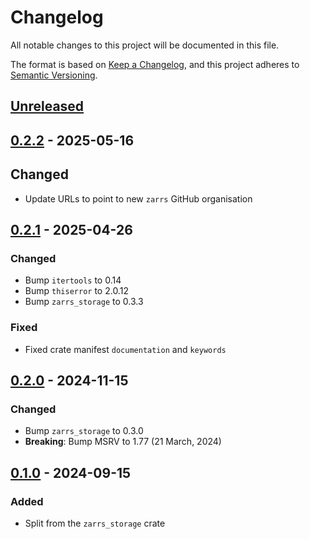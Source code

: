 # Changelog

All notable changes to this project will be documented in this file.

The format is based on [Keep a Changelog](https://keepachangelog.com/en/1.0.0/),
and this project adheres to [Semantic Versioning](https://semver.org/spec/v2.0.0.html).

## [Unreleased]

## [0.2.2] - 2025-05-16

## Changed
- Update URLs to point to new `zarrs` GitHub organisation

## [0.2.1] - 2025-04-26

### Changed
- Bump `itertools` to 0.14
- Bump `thiserror` to 2.0.12
- Bump `zarrs_storage` to 0.3.3

### Fixed
- Fixed crate manifest `documentation` and `keywords`

## [0.2.0] - 2024-11-15

### Changed
 - Bump `zarrs_storage` to 0.3.0
 - **Breaking**: Bump MSRV to 1.77 (21 March, 2024)

## [0.1.0] - 2024-09-15

### Added
 - Split from the `zarrs_storage` crate

[unreleased]: https://github.com/zarrs/zarrs/compare/zarrs_http-v0.2.2...HEAD
[0.2.2]: https://github.com/LDeakin/zarrs/releases/tag/zarrs_http-v0.2.2
[0.2.1]: https://github.com/LDeakin/zarrs/releases/tag/zarrs_http-v0.2.1
[0.2.0]: https://github.com/LDeakin/zarrs/releases/tag/zarrs_http-v0.2.0
[0.1.0]: https://github.com/LDeakin/zarrs/releases/tag/zarrs_http-v0.1.0
